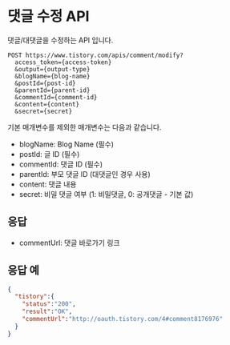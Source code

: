 # 댓글 수정 API

댓글/대댓글을 수정하는 API 입니다.

```
POST https://www.tistory.com/apis/comment/modify?
  access_token={access-token}
  &output={output-type}
  &blogName={blog-name}
  &postId={post-id}
  &parentId={parent-id}
  &commentId={comment-id}
  &content={content}
  &secret={secret}
```

기본 매개변수를 제외한 매개변수는 다음과 같습니다.

- blogName: Blog Name (필수)
- postId: 글 ID (필수)
- commentId: 댓글 ID (필수)
- parentId: 부모 댓글 ID (대댓글인 경우 사용)
- content: 댓글 내용
- secret: 비밀 댓글 여부 (1: 비밀댓글, 0: 공개댓글 - 기본 값)

## 응답

- commentUrl: 댓글 바로가기 링크

## 응답 예
```json
{
  "tistory":{
    "status":"200",
    "result":"OK",
    "commentUrl":"http://oauth.tistory.com/4#comment8176976"
  }
}
```

